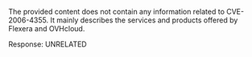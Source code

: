 The provided content does not contain any information related to CVE-2006-4355. It mainly describes the services and products offered by Flexera and OVHcloud.

Response: UNRELATED